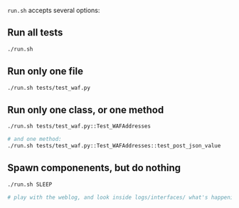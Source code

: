 `run.sh` accepts several options:

## Run all tests

```bash
./run.sh
```

## Run only one file

```bash
./run.sh tests/test_waf.py
```

## Run only one class, or one method

```bash
./run.sh tests/test_waf.py::Test_WAFAddresses

# and one method:
./run.sh tests/test_waf.py::Test_WAFAddresses::test_post_json_value
```

## Spawn componenents, but do nothing

```bash
./run.sh SLEEP

# play with the weblog, and look inside logs/interfaces/ what's happening
```
